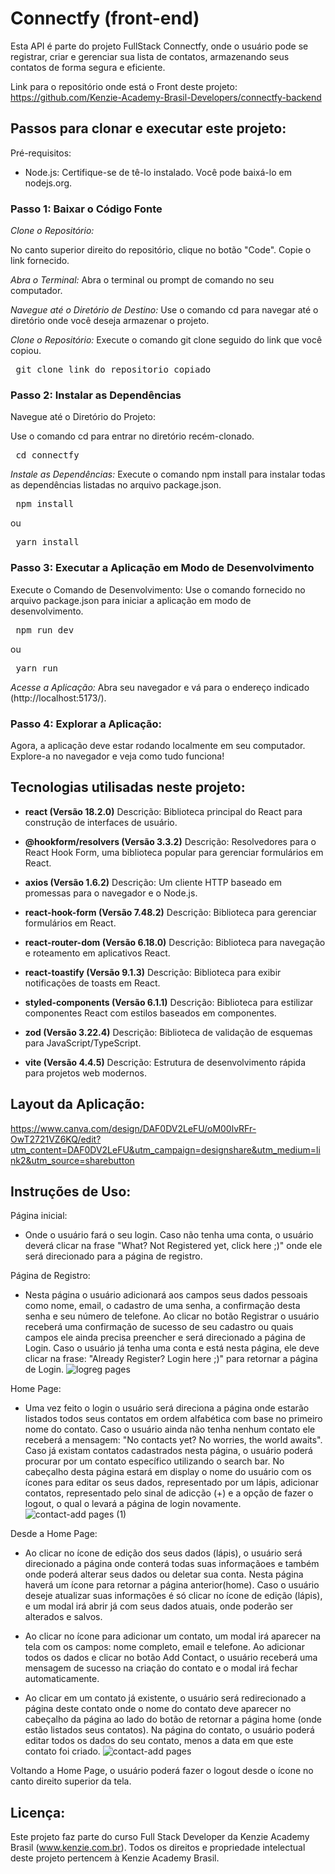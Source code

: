 # Connectfy (front-end)
Esta API é parte do projeto FullStack Connectfy, onde o usuário pode se registrar, criar e gerenciar sua lista de contatos, armazenando seus contatos de forma segura e eficiente.

Link para o repositório onde está o Front deste projeto: https://github.com/Kenzie-Academy-Brasil-Developers/connectfy-backend

## Passos para clonar e executar este projeto:
Pré-requisitos: 
- Node.js: Certifique-se de tê-lo instalado. Você pode baixá-lo em nodejs.org.

### Passo 1: Baixar o Código Fonte
*Clone o Repositório:*

No canto superior direito do repositório, clique no botão "Code".
Copie o link fornecido.

*Abra o Terminal:*
Abra o terminal ou prompt de comando no seu computador.

*Navegue até o Diretório de Destino:*
Use o comando cd para navegar até o diretório onde você deseja armazenar o projeto.

*Clone o Repositório:*
Execute o comando git clone seguido do link que você copiou.
<pre>
 git clone link_do_repositorio_copiado
</pre>

### Passo 2: Instalar as Dependências
Navegue até o Diretório do Projeto:

Use o comando cd para entrar no diretório recém-clonado.
<pre>
 cd connectfy
</pre>

*Instale as Dependências:*
Execute o comando npm install para instalar todas as dependências listadas no arquivo package.json.
<pre>
 npm install
</pre>
ou
<pre>
 yarn install
</pre>
### Passo 3: Executar a Aplicação em Modo de Desenvolvimento
Execute o Comando de Desenvolvimento:
Use o comando fornecido no arquivo package.json para iniciar a aplicação em modo de desenvolvimento.
<pre>
 npm run dev
</pre>
ou
<pre>
 yarn run
</pre>

*Acesse a Aplicação:*
Abra seu navegador e vá para o endereço indicado (http://localhost:5173/).

### Passo 4: Explorar a Aplicação:
Agora, a aplicação deve estar rodando localmente em seu computador. Explore-a no navegador e veja como tudo funciona!

## Tecnologias utilisadas neste projeto:
- **react (Versão 18.2.0)**
    Descrição: Biblioteca principal do React para construção de interfaces de usuário. 

- **@hookform/resolvers (Versão 3.3.2)**
    Descrição: Resolvedores para o React Hook Form, uma biblioteca popular para gerenciar formulários em React.

- **axios (Versão 1.6.2)**
    Descrição: Um cliente HTTP baseado em promessas para o navegador e o Node.js.

- **react-hook-form (Versão 7.48.2)**
    Descrição: Biblioteca para gerenciar formulários em React.

- **react-router-dom (Versão 6.18.0)**
    Descrição: Biblioteca para navegação e roteamento em aplicativos React.

- **react-toastify (Versão 9.1.3)**
    Descrição: Biblioteca para exibir notificações de toasts em React.

- **styled-components (Versão 6.1.1)**
    Descrição: Biblioteca para estilizar componentes React com estilos baseados em componentes.

- **zod (Versão 3.22.4)**
    Descrição: Biblioteca de validação de esquemas para JavaScript/TypeScript.

 - **vite (Versão 4.4.5)**
    Descrição: Estrutura de desenvolvimento rápida para projetos web modernos.

## Layout da Aplicação:
https://www.canva.com/design/DAF0DV2LeFU/oM00lvRFr-OwT2721VZ6KQ/edit?utm_content=DAF0DV2LeFU&utm_campaign=designshare&utm_medium=link2&utm_source=sharebutton

## Instruções de Uso:
Página inicial: 
- Onde o usuário fará o seu login. Caso não tenha uma conta, o usuário deverá clicar na frase "What? Not Registered yet, click here ;)" onde ele será direcionado para a página de registro.

Página de Registro:  
- Nesta página o usuário adicionará aos campos seus dados pessoais como nome, email, o cadastro de uma senha, a confirmação desta senha e seu número de telefone. Ao clicar no botão Registrar o usuário receberá uma confirmação de sucesso de seu cadastro ou quais campos ele ainda precisa preencher e será direcionado a página de Login. Caso o usuário já tenha uma conta e está nesta página, ele deve clicar na frase: "Already Register? Login here ;)" para retornar a página de Login.
![logreg pages](https://github.com/Kenzie-Academy-Brasil-Developers/connectfy/assets/103902774/381e0745-20a4-4432-bf93-e3ccf76e0636)

Home Page: 
- Uma vez feito o login o usuário será direciona a página onde estarão listados todos seus contatos em ordem alfabética com base no primeiro nome do contato. Caso o usuário ainda não tenha nenhum contato ele receberá a mensagem: "No contacts yet? No worries, the world awaits". Caso já existam contatos cadastrados nesta página, o usuário poderá procurar por um contato específico utilizando o search bar. No cabeçalho desta página estará em display o nome do usuário com os ícones para editar os seus dados, representado por um lápis, adicionar contatos, representado pelo sinal de adicção (+) e a opção de fazer o logout, o qual o levará a página de login novamente.
![contact-add pages (1)](https://github.com/Kenzie-Academy-Brasil-Developers/connectfy/assets/103902774/c4fa6628-b5c8-4842-a767-e4cef71665e3)


Desde a Home Page:
- Ao clicar no ícone de edição dos seus dados (lápis), o usuário será direcionado a página onde conterá todas suas informaçãoes e também onde poderá alterar seus dados ou deletar sua conta. Nesta página haverá um ícone para retornar a página anterior(home). Caso o usuário deseje atualizar suas informações é só clicar no ícone de edição (lápis), e um modal irá abrir já com seus dados atuais, onde poderão ser alterados e salvos.

- Ao clicar no ícone para adicionar um contato, um modal irá aparecer na tela com os campos: nome completo, email e telefone. Ao adicionar todos os dados e clicar no botão Add Contact, o usuário receberá uma mensagem de sucesso na criação do contato e o modal irá fechar automaticamente.

- Ao clicar em um contato já existente, o usuário será redirecionado a página deste contato onde o nome do contato deve aparecer no cabeçalho da página ao lado do botão de retornar a página home (onde estão listados seus contatos). Na página do contato, o usuário poderá editar todos os dados do seu contato, menos a data em que este contato foi criado.
![contact-add pages](https://github.com/Kenzie-Academy-Brasil-Developers/connectfy/assets/103902774/bc15f04b-5fb3-4fd4-97ad-e6147076bd2a)

Voltando a Home Page, o usuário poderá fazer o logout desde o ícone no canto direito superior da tela.

## Licença:
Este projeto faz parte do curso Full Stack Developer da Kenzie Academy Brasil (www.kenzie.com.br). Todos os direitos e propriedade intelectual deste projeto pertencem à Kenzie Academy Brasil.
